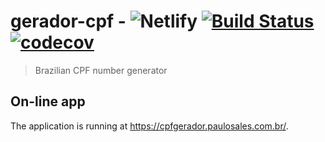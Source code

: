 # gerador-cpf - ![Netlify](https://img.shields.io/netlify/bea5509a-fd98-41ac-bc99-95c75a552055) [![Build Status](https://travis-ci.com/paulosales/gerador-cpf.svg?branch=master)](https://travis-ci.com/paulosales/gerador-cpf) [![codecov](https://codecov.io/gh/paulosales/gerador-cpf/branch/master/graph/badge.svg)](https://codecov.io/gh/paulosales/gerador-cpf)

> Brazilian CPF number generator

## On-line app

The application is running at https://cpfgerador.paulosales.com.br/.
